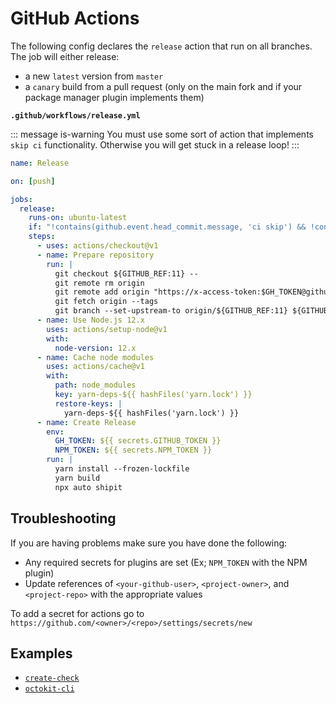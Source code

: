 # GitHub Actions

The following config declares the `release` action that run on all branches. The job will either release:

- a new `latest` version from `master`
- a `canary` build from a pull request (only on the main fork and if your package manager plugin implements them)

**`.github/workflows/release.yml`**

::: message is-warning
You must use some sort of action that implements `skip ci` functionality. Otherwise you will get stuck in a release loop!
:::

```yaml
name: Release

on: [push]

jobs:
  release:
    runs-on: ubuntu-latest
    if: "!contains(github.event.head_commit.message, 'ci skip') && !contains(github.event.head_commit.message, 'skip ci')"
    steps:
      - uses: actions/checkout@v1
      - name: Prepare repository
        run: |
          git checkout ${GITHUB_REF:11} --
          git remote rm origin
          git remote add origin "https://x-access-token:$GH_TOKEN@github.com/<owner>/<repo>.git"
          git fetch origin --tags
          git branch --set-upstream-to origin/${GITHUB_REF:11} ${GITHUB_REF:11}
      - name: Use Node.js 12.x
        uses: actions/setup-node@v1
        with:
          node-version: 12.x
      - name: Cache node modules
        uses: actions/cache@v1
        with:
          path: node_modules
          key: yarn-deps-${{ hashFiles('yarn.lock') }}
          restore-keys: |
            yarn-deps-${{ hashFiles('yarn.lock') }}
      - name: Create Release
        env:
          GH_TOKEN: ${{ secrets.GITHUB_TOKEN }}
          NPM_TOKEN: ${{ secrets.NPM_TOKEN }}
        run: |
          yarn install --frozen-lockfile
          yarn build
          npx auto shipit
```

## Troubleshooting

If you are having problems make sure you have done the following:

- Any required secrets for plugins are set (Ex; `NPM_TOKEN` with the NPM plugin)
- Update references of `<your-github-user>`, `<project-owner>`, and `<project-repo>` with the appropriate values

To add a secret for actions go to `https://github.com/<owner>/<repo>/settings/secrets/new`

## Examples

- [`create-check`](https://github.com/hipstersmoothie/create-check/blob/master/.github/workflows/push.yml)
- [`octokit-cli`](https://github.com/hipstersmoothie/octokit-cli/blob/master/.github/workflows/push.yml)

